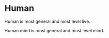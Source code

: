 # Human

Human is most general and most level live.

Human mind is most general and most level mind.